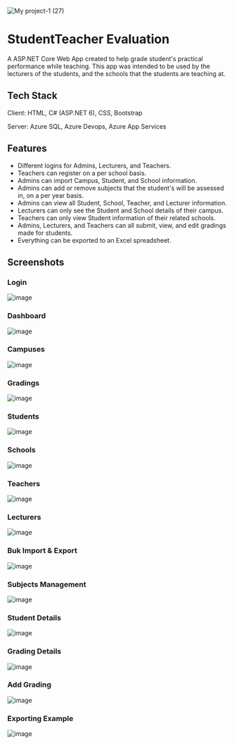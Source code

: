 ![My project-1 (27)](https://user-images.githubusercontent.com/80828952/216526340-dd6228ea-cc83-4209-8514-e48707e96e8e.png)


# StudentTeacher Evaluation
A ASP.NET Core Web App created to help grade student's practical performance while teaching.
This app was intended to be used by the lecturers of the students, and the schools that the students are teaching at.

## Tech Stack

Client: HTML, C# (ASP.NET 6), CSS, Bootstrap

Server: Azure SQL, Azure Devops, Azure App Services
 
## Features
- Different logins for Admins, Lecturers, and Teachers.
- Teachers can register on a per school basis.
- Admins can import Campus, Student, and School information.
- Admins can add or remove subjects that the student's will be assessed in, on a per year basis.
- Admins can view all Student, School, Teacher, and Lecturer information.
- Lecturers can only see the Student and School details of their campus.
- Teachers can only view Student information of their related schools.
- Admins, Lecturers, and Teachers can all submit, view, and edit gradings made for students.
- Everything can be exported to an Excel spreadsheet.

## Screenshots

### Login
![image](https://user-images.githubusercontent.com/80828952/216531392-a6747803-4d61-4407-b096-5dc5c6309cf6.png)

### Dashboard
![image](https://user-images.githubusercontent.com/80828952/216531410-4384d9d9-659b-411b-8b81-f4a8a689c69a.png)

### Campuses
![image](https://user-images.githubusercontent.com/80828952/216531457-4ad4afe7-4fa2-4605-9c1a-b78091b6bc4e.png)

### Gradings
![image](https://user-images.githubusercontent.com/80828952/216531485-dafe8476-ac3d-43fd-b83c-53d9aa552057.png)

### Students
![image](https://user-images.githubusercontent.com/80828952/216531508-481dae80-29a5-456f-9868-5f9cd91b074b.png)

### Schools
![image](https://user-images.githubusercontent.com/80828952/216531539-7794f4c7-c113-447d-ba97-cdd89a8401a8.png)

### Teachers
![image](https://user-images.githubusercontent.com/80828952/216531570-57d97a8d-b021-4cef-8c71-5e65dcf56e0a.png)

### Lecturers
![image](https://user-images.githubusercontent.com/80828952/216531596-84a6d763-1989-4eec-aceb-8ce8c11b9ae2.png)

### Buk Import & Export
![image](https://user-images.githubusercontent.com/80828952/216531643-ca7d1401-5d73-415b-bbda-3b895a248783.png)

### Subjects Management
![image](https://user-images.githubusercontent.com/80828952/216531673-bb8847bb-1c3a-4f34-88d3-043d3702491f.png)

### Student Details
![image](https://user-images.githubusercontent.com/80828952/216531697-225a0d0b-c84a-42dc-afd8-a49f6a4e31bf.png)

### Grading Details
![image](https://user-images.githubusercontent.com/80828952/216531718-743d821d-a427-4a9f-9bfc-7fe4b3bc9925.png)

### Add Grading
![image](https://user-images.githubusercontent.com/80828952/216531749-8efb6ddd-0000-4080-8eab-ffb681f817d9.png)

### Exporting Example
![image](https://user-images.githubusercontent.com/80828952/216531776-13ac4e58-219d-4850-af88-f3a9c2756b7c.png)
